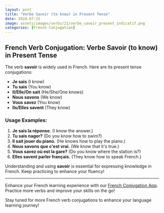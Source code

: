 ```yaml
---
layout: post
title: "Verbe Savoir (to know) in Present Tense"
date: 2024-07-21
image: assets/images/verbs/21/verbe_savoir_present_indicatif.png
categories: [French Conjugation]
---
```


## French Verb Conjugation: Verbe Savoir (to know) in Present Tense

The verb **savoir** is widely used in French. Here are its present tense conjugations:

- **Je sais** (I know)
- **Tu sais** (You know)
- **Il/Elle/On sait** (He/She/One knows)
- **Nous savons** (We know)
- **Vous savez** (You know)
- **Ils/Elles savent** (They know)

### Usage Examples:

1. **Je sais la réponse.** (I know the answer.)
2. **Tu sais nager?** (Do you know how to swim?)
3. **Il sait jouer du piano.** (He knows how to play the piano.)
4. **Nous savons que c'est vrai.** (We know that it's true.)
5. **Vous savez où est la gare?** (Do you know where the station is?)
6. **Elles savent parler français.** (They know how to speak French.)

Understanding and using **savoir** is essential for expressing knowledge in French. Keep practicing to enhance your fluency!

---

Enhance your French learning experience with our [French Conjugation App]({{site.appStore.url}}). Practice more verbs and improve your skills on the go!

Stay tuned for more French verb conjugations to enhance your language learning journey!